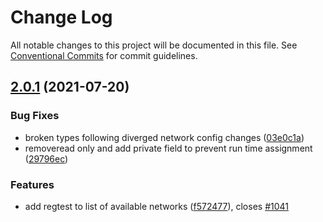# Change Log

All notable changes to this project will be documented in this file.
See [Conventional Commits](https://conventionalcommits.org) for commit guidelines.

## [2.0.1](https://github.com/blockstack/blockstack.js/compare/v2.0.0-beta.1...v2.0.1) (2021-07-20)


### Bug Fixes

* broken types following diverged network config changes ([03e0c1a](https://github.com/blockstack/blockstack.js/commit/03e0c1a3401f3f58f41933563e9eb4cef2df4830))
* removeread only and add private field to prevent run time assignment ([29796ec](https://github.com/blockstack/blockstack.js/commit/29796ece1dd93869500068a2f8d1e5e4d7cfdf5f))


### Features

* add regtest to list of available networks ([f572477](https://github.com/blockstack/blockstack.js/commit/f572477ca0e5bc5e862c8a4e2fcc276655ee55a3)), closes [#1041](https://github.com/blockstack/blockstack.js/issues/1041)
